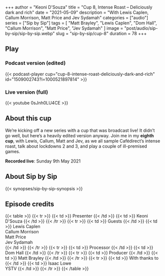 +++
author = "Keoni D'Souza"
title = "Cup 8, Intense Roast – Deliciously dark and rich"
date = "2021-05-09"
description = "With Lewis Caplen, Callum Morrison, Matt Price and Jev Sydamah"
categories = ["audio"]
series = ["Sip by Sip"]
tags = [
    "Matt Brayley",
    "Lewis Caplen",
    "Dom Hall",
    "Callum Morrison",
    "Matt Price",
    "Jev Sydamah"
]
image = "post/audio/sip-by-sip/sip-by-sip.webp"
slug = "sip-by-sip/cup-8"
duration = 78
+++

## Play

### Podcast version (edited)

{{< podcast-player cup="cup-8-intense-roast-deliciously-dark-and-rich" id="1509002743?i=1000521897814" >}}

### Live version (full)

{{< youtube 0sJnh0LU4CE >}}

## About this cup

We’re kicking off a new series with a cup that was broadcast live! It didn’t go well, but here’s a heavily edited version anyway. Join me in my **eighth cup**, with Lewis, Callum, Matt and Jev, as we all sample Cafédirect’s intense roast, talk about lockdowns 2 and 3, and play a couple of ill-premised games.

**Recorded live**: Sunday 9th May 2021

## About Sip by Sip

{{< synopses/sip-by-sip-synopsis >}}

## Episode credits

{{< table >}}
    {{< tr >}}
        {{< td >}}
            Presenter
        {{< /td >}}
        {{< td >}}
            Keoni D'Souza
        {{< /td >}}
    {{< /tr >}}
    {{< tr >}}
        {{< td >}}
            Guests
        {{< /td >}}
        {{< td >}}
            Lewis Caplen<br>Callum Morrison<br>Matt Price<br>Jev Sydamah<br>
        {{< /td >}}
    {{< /tr >}}
    {{< tr >}}
        {{< td >}}
            Processor
        {{< /td >}}
        {{< td >}}
            Dom Hall
        {{< /td >}}
    {{< /tr >}}
    {{< tr >}}
        {{< td >}}
            Producer
        {{< /td >}}
        {{< td >}}
            Matt Brayley
        {{< /td >}}
    {{< /tr >}}
    {{< tr >}}
        {{< td >}}
            With thanks to
        {{< /td >}}
        {{< td >}}
            Isaac Lowe<br>YSTV
        {{< /td >}}
    {{< /tr >}}
{{< /table >}}